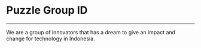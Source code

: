 # Puzzle Group ID
---

We are a group of innovators that has a dream to give an 
impact and change for technology in Indonesia. 

